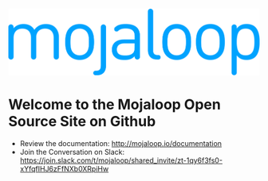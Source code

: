 
<p align="center">
  <a target="_blank" href="https://mojaloop.io">
    <img src="https://raw.githubusercontent.com/mojaloop/.github/main/profile/mojaloop_logo.png"/>
  </a>
</p>


# Welcome to the Mojaloop Open Source Site on Github

* Review the documentation: http://mojaloop.io/documentation
* Join the Conversation on Slack: https://join.slack.com/t/mojaloop/shared_invite/zt-1qy6f3fs0-xYfqfIHJ6zFfNXb0XRpiHw
